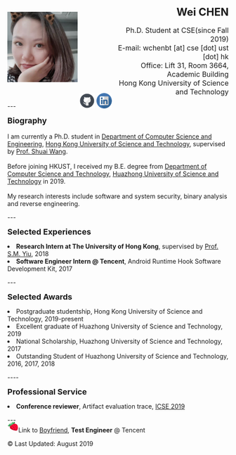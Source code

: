 <div class="info">
  <div style="float:left; clear: right;">
    <p align="left">
      <img src="photo.png"  width="160" height="160">
      <a href="https://github.com/harperchen"><img src="github.svg" width="35" height="35" style="position:relative; top:60px"/></a>
      <a href="https://www.linkedin.com/in/wei-chen-9a7659190/"><img src="linkedin.svg"  width="35" height="35" style="position:relative; top:60px"/></a>
    </p>
  </div>
  <div class="rightbox"> 
    <p align="right">
      <font size="5"><b>Wei CHEN</b></font>
      <br><br>
      <font size="3">Ph.D. Student at CSE(since Fall 2019)
        <br>E-mail: wchenbt [at] cse [dot] ust [dot] hk
        <br>Office: Lift 31, Room 3664, Academic Building
        <br>Hong Kong University of Science and Technology
      </font>
    </p>
  </div>
</div>
---
<p>
  <font size="4"><b>Biography</b></font>
  <br>
  <br>I am currently a Ph.D. student in <a href="http://www.cse.ust.hk/">Department of Computer Science and Engineering</a>, <a href="https://www.ust.hk/">Hong Kong University of Science and Technology</a>, supervised by <a href="https://home.cse.ust.hk/~shuaiw/">Prof. Shuai Wang</a>.
  <br>
  <br>Before joining HKUST, I received my B.E. degree from <a href="http://www.cs.hust.edu.cn/">Department of Computer Science and Technology</a>, <a href="http://www.hust.edu.cn/">Huazhong University of Science and Technology</a> in 2019.
  <br>
  <br>My research interests include software and system security, binary analysis and reverse engineering.
</p>
---
<p>
  <font size="4"><b>Selected Experiences</b></font>
  <li><b>Research Intern at The University of Hong Kong</b>, supervised by <a href="https://i.cs.hku.hk/~smyiu/cv-SMYiu-Apr2016.pdf">Prof. S.M. Yiu</a>, 2018</li>
  <li><b>Software Engineer Intern @ Tencent</b>, Android Runtime Hook Software Development Kit, 2017</li>
</p>
---
<p>
  <font size="4"><b>Selected Awards</b></font>
  <li>Postgraduate studentship, Hong Kong University of Science and Technology, 2019-present</li>
  <li>Excellent graduate of Huazhong University of Science and Technology, 2019</li>
  <li>National Scholarship, Huazhong University of Science and Technology, 2017 </li>
  <li>Outstanding Student of  Huazhong University of Science and Technology, 2016, 2017, 2018 </li>
</p>
----
<p>
  <font size="4"><b>Professional Service</b></font>
  <li><b>Conference reviewer</b>, Artifact evaluation trace,  <a href="https://2019.icse-conferences.org/">ICSE 2019</a>
</p>
---

<div><img src="strawberry.png"  width="25" height="20" style="position:relative; bottom:4px">Link to <a href="https://zhangshurong.github.io/">Boyfriend</a>, <b>Test Engineer</b> @ Tencent</div>

© Last Updated: August 2019

